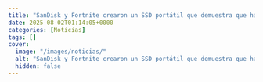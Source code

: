 ```yaml
---
title: "SanDisk y Fortnite crearon un SSD portátil que demuestra que hasta lo más aburrido puede tener chispa"
date: 2025-08-02T01:14:05+0000
categories: [Noticias]
tags: []
cover:
  image: "/images/noticias/"
  alt: "SanDisk y Fortnite crearon un SSD portátil que demuestra que hasta lo más aburrido puede tener chispa"
  hidden: false
---
```



